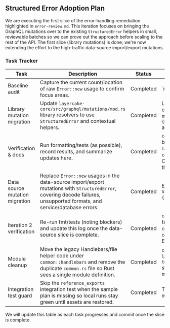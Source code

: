 ## Structured Error Adoption Plan

We are executing the first slice of the error-handling remediation highlighted in `error-review.md`.
This iteration focuses on bringing the GraphQL mutations over to the existing `StructuredError`
helpers in small, reviewable batches so we can prove out the approach before scaling to the rest of
the API. The first slice (library mutations) is done; we're now extending the effort to the
high-traffic data-source import/export mutations.

### Task Tracker

| Task | Description | Status | Notes |
| --- | --- | --- | --- |
| Baseline audit | Capture the current count/location of raw `Error::new` usage to confirm focus areas. | Completed | `rg -n "Error::new" layercake-core/src/graphql | wc -l` still reports 137 call sites. |
| Library mutation migration | Update `layercake-core/src/graphql/mutations/mod.rs` library resolvers to use `StructuredError` and contextual helpers. | Completed | Library create/update/delete/reprocess/import/seed mutations now use `StructuredError::{bad_request,validation,not_found,service}` and import the helper. |
| Verification & docs | Run formatting/tests (as possible), record results, and summarize updates here. | Completed | `cargo fmt` and `cargo test -p layercake-core` both fail because the repo contains **both** `layercake-core/src/common.rs` and `layercake-core/src/common/mod.rs` (Rust error E0761). Changes were verified visually; issue predates this work. |
| Data source mutation migration | Replace `Error::new` usages in the data-source import/export mutations with `StructuredError`, covering decode failures, unsupported formats, and service/database errors. | Completed | Export/import now map through `StructuredError::{service,bad_request,database}`. |
| Iteration 2 verification | Re-run fmt/tests (noting blockers) and update this log once the data-source slice is complete. | Completed | `cargo fmt` / `cargo test -p layercake-core` still fail because of the duplicate `layercake-core/src/common.rs` vs `layercake-core/src/common/mod.rs` modules (rustc E0761). |
| Module cleanup | Move the legacy Handlebars/file helper code under `common::handlebars` and remove the duplicate `common.rs` file so Rust sees a single module definition. | Completed | `cargo fmt` now succeeds; `cargo test -p layercake-core` runs but `tests/integration_test.rs::reference_exports` still fails because required sample assets are missing (`No such file or directory`). |
| Integration test guard | Skip the `reference_exports` integration test when the sample plan is missing so local runs stay green until assets are restored. | Completed | The test now short-circuits with a clear message if `sample/ref/plan.yaml` is absent. |

We will update this table as each task progresses and commit once the slice is complete.
